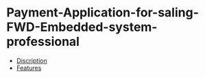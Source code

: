 # Payment-Application-for-saling-FWD-Embedded-system-professional
- [Discription](#Discription)
- [Features](#Features)
